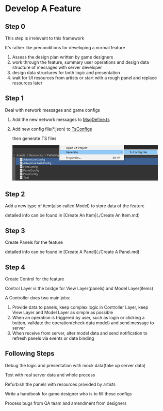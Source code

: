 # Develop A Feature

## Step 0

This step is irrelevant to this framework

It's rather like preconditions for developing a normal feature

1. Assess the design plan written by game designers
2. work through the feature, summary user operations and design data structure of messages with server developer
3. design data structures for both logic and presentation
4. wait for UI resources from artists or start with a rough panel and replace resources later

## Step 1 

Deal with network messages and game configs

1. Add the new network messages to [MsgDefine.ts](../TsProj/src/Define/MsgDefine.ts)

2. Add new config file(*.json) to [TsConfigs](../Assets/Resources/TsConfigs/)

   then generate TS files

   ![](imgs\develop_feature1.png)

## Step 2

Add a new type of item(also called Model) to store data of the feature

detailed info can be found in [Create An Item](./Create An Item.md)

## Step 3

Create Panels for the feature

detailed info can be found in  [Create A Panel](./Create A Panel.md)

## Step 4

Create Control for the feature

Control Layer is the bridge for View Layer(panels) and Model Layer(items)

A Controller does two main jobs:

1. Provide data to panels, keep complex logic in Controller Layer, keep View Layer and Model Layer as simple as possible
2. When an operation is triggered by user, such as login or clicking a button, validate the operation(check data model) and send message to server
3. When receive from server, alter model data and send notification to refresh panels via events or data binding

## Following Steps

Debug the logic and presentation with mock data(fake up server data)

Test with real server data and whole process

Refurbish the panels with resources provided by artists

Write a handbook for game designer who is to fill these configs

Process bugs from QA team and amendment from designers




